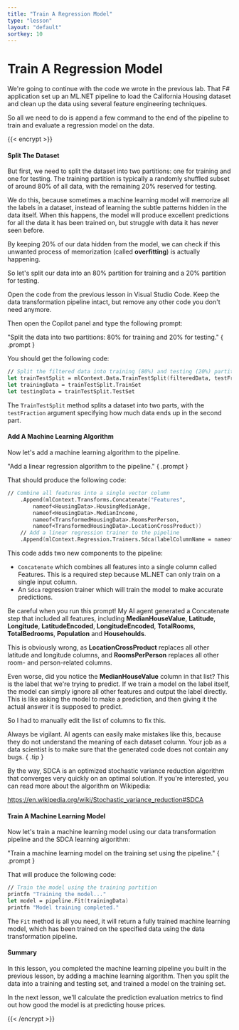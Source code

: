```yaml
---
title: "Train A Regression Model"
type: "lesson"
layout: "default"
sortkey: 10
---
```


# Train A Regression Model

We're going to continue with the code we wrote in the previous lab. That F# application set up an ML.NET pipeline to load the California Housing dataset and clean up the data using several feature engineering techniques.

So all we need to do is append a few command to the end of the pipeline to train and evaluate a regression model on the data.

{{< encrypt >}}

#### Split The Dataset

But first, we need to split the dataset into two partitions: one for training and one for testing. The training partition is typically a randomly shuffled subset of around 80% of all data, with the remaining 20% reserved for testing.

We do this, because sometimes a machine learning model will memorize all the labels in a dataset, instead of learning the subtle patterns hidden in the data itself. When this happens, the model will produce excellent predictions for all the data it has been trained on, but struggle with data it has never seen before.

By keeping 20% of our data hidden from the model, we can check if this unwanted process of memorization (called **overfitting**) is actually happening.

So let's split our data into an 80% partition for training and a 20% partition for testing.

Open the code from the previous lesson in Visual Studio Code. Keep the data transformation pipeline intact, but remove any other code you don't need anymore.

Then open the Copilot panel and type the following prompt:

"Split the data into two partitions: 80% for training and 20% for testing."
{ .prompt }

You should get the following code:

```fsharp
// Split the filtered data into training (80%) and testing (20%) partitions
let trainTestSplit = mlContext.Data.TrainTestSplit(filteredData, testFraction = 0.2)
let trainingData = trainTestSplit.TrainSet
let testingData = trainTestSplit.TestSet
```

The `TrainTestSplit` method splits a dataset into two parts, with the `testFraction` argument specifying how much data ends up in the second part.

#### Add A Machine Learning Algorithm

Now let's add a machine learning algorithm to the pipeline.

"Add a linear regression algorithm to the pipeline."
{ .prompt }

That should produce the following code:

```fsharp
// Combine all features into a single vector column
    .Append(mlContext.Transforms.Concatenate("Features",
        nameof<HousingData>.HousingMedianAge,
        nameof<HousingData>.MedianIncome,
        nameof<TransformedHousingData>.RoomsPerPerson,
        nameof<TransformedHousingData>.LocationCrossProduct))
    // Add a linear regression trainer to the pipeline
    .Append(mlContext.Regression.Trainers.Sdca(labelColumnName = nameof<HousingData>.MedianHouseValue, featureColumnName = "Features"))
```

This code adds two new components to the pipeline:

- `Concatenate` which combines all features into a single column called Features. This is a required step because ML.NET can only train on a single input column.
- An `Sdca` regression trainer which will train the model to make accurate predictions.

Be careful when you run this prompt! My AI agent generated a Concatenate step that included all features, including **MedianHouseValue**, **Latitude**, **Longitude**, **LatitudeEncoded**, **LongitudeEncoded**, **TotalRooms**, **TotalBedrooms**, **Population** and **Househoulds**.

This is obviously wrong, as **LocationCrossProduct** replaces all other latitude and longitude columns, and **RoomsPerPerson** replaces all other room- and person-related columns.

Even worse, did you notice the **MedianHouseValue** column in that list? This is the label that we're trying to predict. If we train a model on the label itself, the model can simply ignore all other features and output the label directly. This is like asking the model to make a prediction, and then giving it the actual answer it is supposed to predict. 

So I had to manually edit the list of columns to fix this.

Always be vigilant. AI agents can easily make mistakes like this, because they do not understand the meaning of each dataset column. Your job as a data scientist is to make sure that the generated code does not contain any bugs.
{ .tip }

By the way, SDCA is an optimized stochastic variance reduction algorithm that converges very quickly on an optimal solution. If you're interested, you can read more about the algorithm on Wikipedia:

https://en.wikipedia.org/wiki/Stochastic_variance_reduction#SDCA


#### Train A Machine Learning Model

Now let's train a machine learning model using our data transformation pipeline and the SDCA learning algorithm:

"Train a machine learning model on the training set using the pipeline."
{ .prompt }

That will produce the following code:

```fsharp
// Train the model using the training partition
printfn "Training the model..."
let model = pipeline.Fit(trainingData)
printfn "Model training completed."
```

The `Fit` method is all you need, it will return a fully trained machine learning model, which has been trained on the specified data using the data transformation pipeline.

#### Summary

In this lesson, you completed the machine learning pipeline you built in the previous lesson, by adding a machine learning algorithm. Then you split the data into a training and testing set, and trained a model on the training set.

In the next lesson, we'll calculate the prediction evaluation metrics to find out how good the model is at predicting house prices.

{{< /encrypt >}}